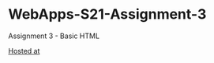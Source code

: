 # WebApps-S21-Assignment-3
Assignment 3 - Basic HTML

[Hosted at](https://44-563-web-apps-s21.github.io/webapps-s21-assignment-3-sarvepallibalu04/)